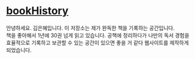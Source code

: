 # [bookHistory](https://book-history-jxugrov7s-uuuuooii.vercel.app)

안녕하세요. 김은혜입니다.
이 저장소는 제가 완독한 책을 기록하는 공간입니다.</br>
책을 좋아해서 1년에 30권 넘게 읽고 있습니다. 공책에 정리하다가 나만의 독서 경험을 효율적으로 기록하고 보관할 수 있는 공간이 있으면 좋을 거 같다 웹사이트를 제작하게 되었습니다.

